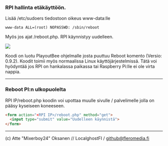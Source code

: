 ###  RPI hallinta etäkäyttöön. 

Lisää /etc/sudoers tiedostoon oikeus www-data:lle

```www-data ALL=(root) NOPASSWD: /sbin/reboot```

Myös jos ajat <RPI IP>/reboot.php. RPI käynnistyy uudelleen.
  
  ![](https://www.cdn.mb24.fi/Kuvat/RPI_Hallinta.PNG)   

  
Koodi on luotu PlayoutBee ohjelmalle josta puuttuu Reboot komento (Versio: 0.9.2). Koodit toimii myös normaalissa Linux käyttöjärjestelmissä. Tätä voi hyödyntää jos RPI on hankalassa paikassa tai Raspberry Pi:lle ei ole virta nappia.     

  ---
  ### Reboot PI:n ulkopuolelta
  RPI IP/reboot.php koodin voi upottaa muulle sivulle / palvelimelle jolla on pääsy kyseiseen koneeseen.
```html
<form action="<RPI IP>/reboot.php" method="get">
  <input type="submit" value="Uudelleen käynnistä">
</form>
```

  ---

(c) Atte "Mixerboy24" Oksanen // LocalghostFI / github@fleromedia.fi

